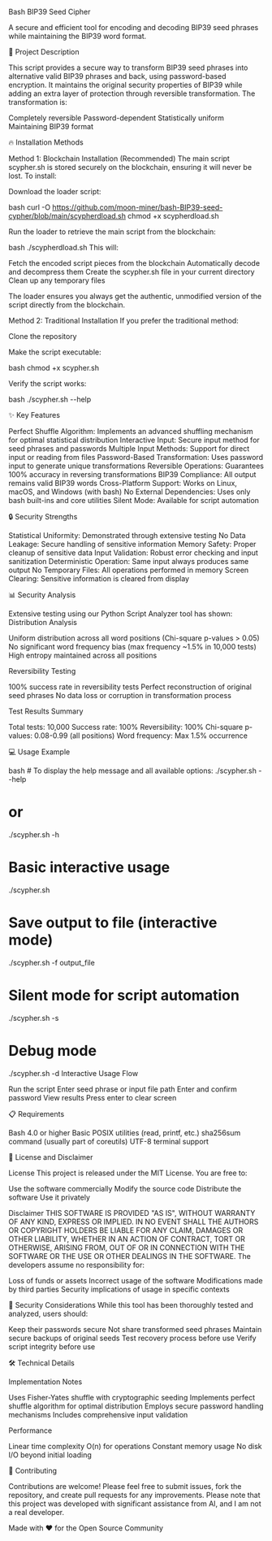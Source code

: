 Bash BIP39 Seed Cipher

A secure and efficient tool for encoding and decoding BIP39 seed phrases while maintaining the BIP39 word format.

📝 Project Description

This script provides a secure way to transform BIP39 seed phrases into alternative valid BIP39 phrases and back, using password-based encryption. It maintains the original security properties of BIP39 while adding an extra layer of protection through reversible transformation.
The transformation is:

Completely reversible
Password-dependent
Statistically uniform
Maintaining BIP39 format

🔥 Installation Methods

Method 1: Blockchain Installation (Recommended)
The main script scypher.sh is stored securely on the blockchain, ensuring it will never be lost. To install:

Download the loader script:

bash curl -O https://github.com/moon-miner/bash-BIP39-seed-cypher/blob/main/scypherdload.sh
chmod +x scypherdload.sh

Run the loader to retrieve the main script from the blockchain:

bash ./scypherdload.sh
This will:

Fetch the encoded script pieces from the blockchain
Automatically decode and decompress them
Create the scypher.sh file in your current directory
Clean up any temporary files

The loader ensures you always get the authentic, unmodified version of the script directly from the blockchain.

Method 2: Traditional Installation
If you prefer the traditional method:

Clone the repository

Make the script executable:

bash chmod +x scypher.sh

Verify the script works:

bash ./scypher.sh --help

✨ Key Features

Perfect Shuffle Algorithm: Implements an advanced shuffling mechanism for optimal statistical distribution
Interactive Input: Secure input method for seed phrases and passwords
Multiple Input Methods: Support for direct input or reading from files
Password-Based Transformation: Uses password input to generate unique transformations
Reversible Operations: Guarantees 100% accuracy in reversing transformations
BIP39 Compliance: All output remains valid BIP39 words
Cross-Platform Support: Works on Linux, macOS, and Windows (with bash)
No External Dependencies: Uses only bash built-ins and core utilities
Silent Mode: Available for script automation

🔒 Security Strengths

Statistical Uniformity: Demonstrated through extensive testing
No Data Leakage: Secure handling of sensitive information
Memory Safety: Proper cleanup of sensitive data
Input Validation: Robust error checking and input sanitization
Deterministic Operation: Same input always produces same output
No Temporary Files: All operations performed in memory
Screen Clearing: Sensitive information is cleared from display

📊 Security Analysis

Extensive testing using our Python Script Analyzer tool has shown:
Distribution Analysis

Uniform distribution across all word positions (Chi-square p-values > 0.05)
No significant word frequency bias (max frequency ~1.5% in 10,000 tests)
High entropy maintained across all positions

Reversibility Testing

100% success rate in reversibility tests
Perfect reconstruction of original seed phrases
No data loss or corruption in transformation process

Test Results Summary

Total tests: 10,000
Success rate: 100%
Reversibility: 100%
Chi-square p-values: 0.08-0.99 (all positions)
Word frequency: Max 1.5% occurrence

💻 Usage Example

bash # To display the help message and all available options:
./scypher.sh --help
# or
./scypher.sh -h

# Basic interactive usage
./scypher.sh

# Save output to file (interactive mode)
./scypher.sh -f output_file

# Silent mode for script automation
./scypher.sh -s

# Debug mode
./scypher.sh -d
Interactive Usage Flow

Run the script
Enter seed phrase or input file path
Enter and confirm password
View results
Press enter to clear screen

📋 Requirements

Bash 4.0 or higher
Basic POSIX utilities (read, printf, etc.)
sha256sum command (usually part of coreutils)
UTF-8 terminal support

📜 License and Disclaimer

License
This project is released under the MIT License. You are free to:

Use the software commercially
Modify the source code
Distribute the software
Use it privately

Disclaimer
THIS SOFTWARE IS PROVIDED "AS IS", WITHOUT WARRANTY OF ANY KIND, EXPRESS OR IMPLIED. IN NO EVENT SHALL THE AUTHORS OR COPYRIGHT HOLDERS BE LIABLE FOR ANY CLAIM, DAMAGES OR OTHER LIABILITY, WHETHER IN AN ACTION OF CONTRACT, TORT OR OTHERWISE, ARISING FROM, OUT OF OR IN CONNECTION WITH THE SOFTWARE OR THE USE OR OTHER DEALINGS IN THE SOFTWARE.
The developers assume no responsibility for:

Loss of funds or assets
Incorrect usage of the software
Modifications made by third parties
Security implications of usage in specific contexts

🔐 Security Considerations
While this tool has been thoroughly tested and analyzed, users should:

Keep their passwords secure
Not share transformed seed phrases
Maintain secure backups of original seeds
Test recovery process before use
Verify script integrity before use

🛠 Technical Details

Implementation Notes

Uses Fisher-Yates shuffle with cryptographic seeding
Implements perfect shuffle algorithm for optimal distribution
Employs secure password handling mechanisms
Includes comprehensive input validation

Performance

Linear time complexity O(n) for operations
Constant memory usage
No disk I/O beyond initial loading

🤝 Contributing

Contributions are welcome! Please feel free to submit issues, fork the repository, and create pull requests for any improvements. Please note that this project was developed with significant assistance from AI, and I am not a real developer.

Made with ❤️ for the Open Source Community
